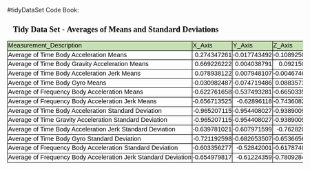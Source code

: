 #tidyDataSet Code Book:




<html xmlns:o="urn:schemas-microsoft-com:office:office"
xmlns:x="urn:schemas-microsoft-com:office:excel"
xmlns="http://www.w3.org/TR/REC-html40">

<head>
<meta http-equiv=Content-Type content="text/html; charset=windows-1252">
<meta name=ProgId content=Excel.Sheet>
<meta name=Generator content="Microsoft Excel 15">
<link rel=File-List href="tidyDataSet_files/filelist.xml">
<style id="tidyDataSet_23373_Styles">
<!--table
	{mso-displayed-decimal-separator:"\.";
	mso-displayed-thousand-separator:"\,";}
.xl1523373
	{padding-top:1px;
	padding-right:1px;
	padding-left:1px;
	mso-ignore:padding;
	color:black;
	font-size:11.0pt;
	font-weight:400;
	font-style:normal;
	text-decoration:none;
	font-family:Calibri, sans-serif;
	mso-font-charset:0;
	mso-number-format:General;
	text-align:general;
	vertical-align:bottom;
	mso-background-source:auto;
	mso-pattern:auto;
	white-space:nowrap;}
.xl6323373
	{padding-top:1px;
	padding-right:1px;
	padding-left:1px;
	mso-ignore:padding;
	color:black;
	font-size:11.0pt;
	font-weight:400;
	font-style:normal;
	text-decoration:none;
	font-family:Calibri, sans-serif;
	mso-font-charset:0;
	mso-number-format:General;
	text-align:general;
	vertical-align:bottom;
	border:.5pt solid windowtext;
	background:#C6E0B4;
	mso-pattern:black none;
	white-space:nowrap;}
.xl6423373
	{padding-top:1px;
	padding-right:1px;
	padding-left:1px;
	mso-ignore:padding;
	color:black;
	font-size:11.0pt;
	font-weight:400;
	font-style:normal;
	text-decoration:none;
	font-family:Calibri, sans-serif;
	mso-font-charset:0;
	mso-number-format:General;
	text-align:general;
	vertical-align:bottom;
	border:.5pt solid windowtext;
	mso-background-source:auto;
	mso-pattern:auto;
	white-space:nowrap;}
-->
</style>
<title>Tidy Data Set - Averages of Means and Standard Deviations</title>
</head>

<body>
<!--[if !excel]>&nbsp;&nbsp;<![endif]-->
<!--The following information was generated by Microsoft Excel's Publish as Web
Page wizard.-->
<!--If the same item is republished from Excel, all information between the DIV
tags will be replaced.-->
<!----------------------------->
<!--START OF OUTPUT FROM EXCEL PUBLISH AS WEB PAGE WIZARD -->
<!----------------------------->

<div id="tidyDataSet_23373" align=center x:publishsource="Excel">

<h1 style='color:black;font-family:Calibri;font-size:14.0pt;font-weight:800;
font-style:normal'>Tidy Data Set - Averages of Means and Standard Deviations</h1>

<table border=0 cellpadding=0 cellspacing=0 width=685 style='border-collapse:
 collapse;table-layout:fixed;width:515pt'>
 <col width=418 style='mso-width-source:userset;mso-width-alt:15286;width:314pt'>
 <col width=89 span=3 style='mso-width-source:userset;mso-width-alt:3254;
 width:67pt'>
 <tr height=20 style='height:15.0pt'>
  <td height=20 class=xl6323373 width=418 style='height:15.0pt;width:314pt'>Measurement_Description</td>
  <td class=xl6323373 width=89 style='border-left:none;width:67pt'>X_Axis</td>
  <td class=xl6323373 width=89 style='border-left:none;width:67pt'>Y_Axis</td>
  <td class=xl6323373 width=89 style='border-left:none;width:67pt'>Z_Axis</td>
 </tr>
 <tr height=20 style='height:15.0pt'>
  <td height=20 class=xl6423373 style='height:15.0pt;border-top:none'>Average
  of Time Body Acceleration Means</td>
  <td class=xl6423373 align=right style='border-top:none;border-left:none'>0.274347261</td>
  <td class=xl6423373 align=right style='border-top:none;border-left:none'>-0.017743492</td>
  <td class=xl6423373 align=right style='border-top:none;border-left:none'>-0.108925033</td>
 </tr>
 <tr height=20 style='height:15.0pt'>
  <td height=20 class=xl6423373 style='height:15.0pt;border-top:none'>Average
  of Time Body Gravity Acceleration Means</td>
  <td class=xl6423373 align=right style='border-top:none;border-left:none'>0.669226222</td>
  <td class=xl6423373 align=right style='border-top:none;border-left:none'>0.004038791</td>
  <td class=xl6423373 align=right style='border-top:none;border-left:none'>0.09215086</td>
 </tr>
 <tr height=20 style='height:15.0pt'>
  <td height=20 class=xl6423373 style='height:15.0pt;border-top:none'>Average
  of Time Body Acceleration Jerk Means</td>
  <td class=xl6423373 align=right style='border-top:none;border-left:none'>0.078938122</td>
  <td class=xl6423373 align=right style='border-top:none;border-left:none'>0.007948107</td>
  <td class=xl6423373 align=right style='border-top:none;border-left:none'>-0.004674698</td>
 </tr>
 <tr height=20 style='height:15.0pt'>
  <td height=20 class=xl6423373 style='height:15.0pt;border-top:none'>Average
  of Time Body Gyro Means</td>
  <td class=xl6423373 align=right style='border-top:none;border-left:none'>-0.030982487</td>
  <td class=xl6423373 align=right style='border-top:none;border-left:none'>-0.074719486</td>
  <td class=xl6423373 align=right style='border-top:none;border-left:none'>0.088357304</td>
 </tr>
 <tr height=20 style='height:15.0pt'>
  <td height=20 class=xl6423373 style='height:15.0pt;border-top:none'>Average
  of Frequency Body Acceleration Means</td>
  <td class=xl6423373 align=right style='border-top:none;border-left:none'>-0.622761658</td>
  <td class=xl6423373 align=right style='border-top:none;border-left:none'>-0.537493281</td>
  <td class=xl6423373 align=right style='border-top:none;border-left:none'>-0.665033506</td>
 </tr>
 <tr height=20 style='height:15.0pt'>
  <td height=20 class=xl6423373 style='height:15.0pt;border-top:none'>Average
  of Frequency Body Acceleration Jerk Means</td>
  <td class=xl6423373 align=right style='border-top:none;border-left:none'>-0.656713525</td>
  <td class=xl6423373 align=right style='border-top:none;border-left:none'>-0.62896118</td>
  <td class=xl6423373 align=right style='border-top:none;border-left:none'>-0.743608246</td>
 </tr>
 <tr height=20 style='height:15.0pt'>
  <td height=20 class=xl6423373 style='height:15.0pt;border-top:none'>Average
  of Time Body Acceleration Standard Deviation</td>
  <td class=xl6423373 align=right style='border-top:none;border-left:none'>-0.965207115</td>
  <td class=xl6423373 align=right style='border-top:none;border-left:none'>-0.954408027</td>
  <td class=xl6423373 align=right style='border-top:none;border-left:none'>-0.938900969</td>
 </tr>
 <tr height=20 style='height:15.0pt'>
  <td height=20 class=xl6423373 style='height:15.0pt;border-top:none'>Average
  of Time Gravity Acceleration Standard Deviation</td>
  <td class=xl6423373 align=right style='border-top:none;border-left:none'>-0.965207115</td>
  <td class=xl6423373 align=right style='border-top:none;border-left:none'>-0.954408027</td>
  <td class=xl6423373 align=right style='border-top:none;border-left:none'>-0.938900969</td>
 </tr>
 <tr height=20 style='height:15.0pt'>
  <td height=20 class=xl6423373 style='height:15.0pt;border-top:none'>Average
  of Time Body Acceleration Jerk Standard Deviation</td>
  <td class=xl6423373 align=right style='border-top:none;border-left:none'>-0.639781021</td>
  <td class=xl6423373 align=right style='border-top:none;border-left:none'>-0.607971599</td>
  <td class=xl6423373 align=right style='border-top:none;border-left:none'>-0.76282024</td>
 </tr>
 <tr height=20 style='height:15.0pt'>
  <td height=20 class=xl6423373 style='height:15.0pt;border-top:none'>Average
  of Time Body Gyro Standard Deviation</td>
  <td class=xl6423373 align=right style='border-top:none;border-left:none'>-0.721192598</td>
  <td class=xl6423373 align=right style='border-top:none;border-left:none'>-0.682653507</td>
  <td class=xl6423373 align=right style='border-top:none;border-left:none'>-0.653665674</td>
 </tr>
 <tr height=20 style='height:15.0pt'>
  <td height=20 class=xl6423373 style='height:15.0pt;border-top:none'>Average
  of Frequency Body Acceleration Standard Deviation</td>
  <td class=xl6423373 align=right style='border-top:none;border-left:none'>-0.603356277</td>
  <td class=xl6423373 align=right style='border-top:none;border-left:none'>-0.52842001</td>
  <td class=xl6423373 align=right style='border-top:none;border-left:none'>-0.617874813</td>
 </tr>
 <tr height=20 style='height:15.0pt'>
  <td height=20 class=xl6423373 style='height:15.0pt;border-top:none'>Average
  of Frequency Body Acceleration Jerk Standard Deviation</td>
  <td class=xl6423373 align=right style='border-top:none;border-left:none'>-0.654979817</td>
  <td class=xl6423373 align=right style='border-top:none;border-left:none'>-0.61224359</td>
  <td class=xl6423373 align=right style='border-top:none;border-left:none'>-0.780928428</td>
 </tr>
 <![if supportMisalignedColumns]>
 <tr height=0 style='display:none'>
  <td width=418 style='width:314pt'></td>
  <td width=89 style='width:67pt'></td>
  <td width=89 style='width:67pt'></td>
  <td width=89 style='width:67pt'></td>
 </tr>
 <![endif]>
</table>

</div>


<!----------------------------->
<!--END OF OUTPUT FROM EXCEL PUBLISH AS WEB PAGE WIZARD-->
<!----------------------------->
</body>

</html>
